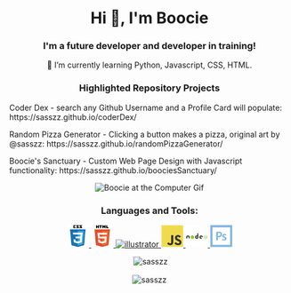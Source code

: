 <h1 align="center">Hi 👋, I'm Boocie</h1>
<h3 align="center">I'm a future developer and developer in training!</h3>
<p align="center">🌱 I’m currently learning Python, Javascript, CSS, HTML.</p>
<h3 align="center">Highlighted Repository Projects</h3>
<p>Coder Dex - search any Github Username and a Profile Card will populate: https://sasszz.github.io/coderDex/</p>
<p>Random Pizza Generator - Clicking a button makes a pizza, original art by @sasszz: https://sasszz.github.io/randomPizzaGenerator/</p>
<p>Boocie's Sanctuary - Custom Web Page Design with Javascript functionality: https://sasszz.github.io/boociesSanctuary/</p>

<p align="center">
  <img src="https://media.giphy.com/media/qbsLGxalSfYqTa7EuD/giphy.gif" alt="Boocie at the Computer Gif">
</p>

<h3 align="center">Languages and Tools:</h3>
<p align="center"> 
  <a href="https://www.w3schools.com/css/" target="_blank" rel="noreferrer"> <img src="https://raw.githubusercontent.com/devicons/devicon/master/icons/css3/css3-original-wordmark.svg" alt="css3" width="40" height="40"/> </a> <a href="https://www.w3.org/html/" target="_blank" rel="noreferrer"> <img src="https://raw.githubusercontent.com/devicons/devicon/master/icons/html5/html5-original-wordmark.svg" alt="html5" width="40" height="40"/> </a> <a href="https://www.adobe.com/in/products/illustrator.html" target="_blank" rel="noreferrer"> <img src="https://www.vectorlogo.zone/logos/adobe_illustrator/adobe_illustrator-icon.svg" alt="illustrator" width="40" height="40"/> </a> <a href="https://developer.mozilla.org/en-US/docs/Web/JavaScript" target="_blank" rel="noreferrer"> <img src="https://raw.githubusercontent.com/devicons/devicon/master/icons/javascript/javascript-original.svg" alt="javascript" width="40" height="40"/> </a> <a href="https://nodejs.org" target="_blank" rel="noreferrer"> <img src="https://raw.githubusercontent.com/devicons/devicon/master/icons/nodejs/nodejs-original-wordmark.svg" alt="nodejs" width="40" height="40"/> </a> <a href="https://www.photoshop.com/en" target="_blank" rel="noreferrer"> <img src="https://raw.githubusercontent.com/devicons/devicon/master/icons/photoshop/photoshop-line.svg" alt="photoshop" width="40" height="40"/> </a> 
</p>

<p align="center">&nbsp;<img src="https://github-readme-stats.vercel.app/api?username=sasszz&show_icons=true&locale=en" alt="sasszz" /></p>

<p align="center"><img align="center" src="https://github-readme-streak-stats.herokuapp.com/?user=sasszz&" alt="sasszz" /></p>
